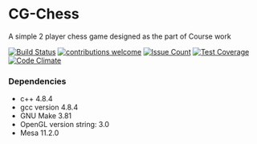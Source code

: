 # CG-Chess
A simple 2 player chess game designed as the part of Course work

[![Build Status](https://travis-ci.org/Amanskywalker/CG-Chess.svg?branch=master)](https://travis-ci.org/Amanskywalker/CG-Chess)
[![contributions welcome](https://img.shields.io/badge/contributions-welcome-brightgreen.svg?style=flat)](https://github.com/Amanskywalker/CG-Chess/issues)
[![Issue Count](https://codeclimate.com/github/Amanskywalker/CG-Chess/badges/issue_count.svg)](https://codeclimate.com/github/Amanskywalker/CG-Chess)
[![Test Coverage](https://codeclimate.com/github/Amanskywalker/CG-Chess/badges/coverage.svg)](https://codeclimate.com/github/Amanskywalker/CG-Chess/coverage)
[![Code Climate](https://codeclimate.com/github/Amanskywalker/CG-Chess/badges/gpa.svg)](https://codeclimate.com/github/Amanskywalker/CG-Chess)


### Dependencies
 - c++ 4.8.4
 - gcc version 4.8.4
 - GNU Make 3.81
 - OpenGL version string: 3.0
 - Mesa 11.2.0
